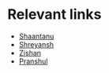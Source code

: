 # Relevant links

- [Shaantanu](contributors/shaantanu/README.md)
- [Shreyansh](contributors/shreyansh/README.md)
- [Zishan](contributors/zishan/README.md)
- [Pranshul](contributors/pranshul/README.md)

